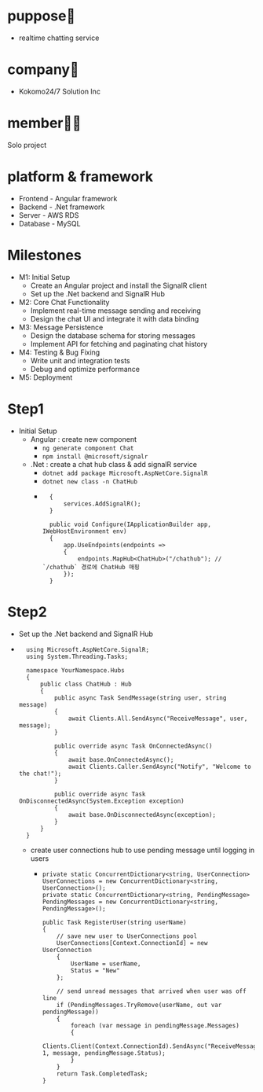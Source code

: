 # puppose📢
  + realtime chatting service
# company🐘
  + Kokomo24/7 Solution Inc
# member🧑‍💻
  Solo project
# platform & framework
  + Frontend - Angular framework
  + Backend - .Net framework
  + Server - AWS RDS
  + Database - MySQL
# Milestones
  + M1: Initial Setup
    + Create an Angular project and install the SignalR client
    + Set up the .Net backend and SignalR Hub
  + M2: Core Chat Functionality
    + Implement real-time message sending and receiving
    + Design the chat UI and integrate it with data binding
  + M3: Message Persistence
    + Design the database schema for storing messages
    + Implement API for fetching and paginating chat history
  + M4: Testing & Bug Fixing
    + Write unit and integration tests
    + Debug and optimize performance
  + M5: Deployment
# Step1
  + Initial Setup
    + Angular : create new component
      + ```ng generate component Chat```
      + ```npm install @microsoft/signalr```
    + .Net : create a chat hub class & add signalR service
      + ```dotnet add package Microsoft.AspNetCore.SignalR```
      + ```dotnet new class -n ChatHub```
      + ``` public void ConfigureServices(IServiceCollection services)
          {
              services.AddSignalR();
          }
          
          public void Configure(IApplicationBuilder app, IWebHostEnvironment env)
          {
              app.UseEndpoints(endpoints =>
              {
                  endpoints.MapHub<ChatHub>("/chathub"); // `/chathub` 경로에 ChatHub 매핑
              });
          }
        ```
# Step2
  + Set up the .Net backend and SignalR Hub
  + ```
      using Microsoft.AspNetCore.SignalR;
      using System.Threading.Tasks;

      namespace YourNamespace.Hubs
      {
          public class ChatHub : Hub
          {
              public async Task SendMessage(string user, string message)
              {
                  await Clients.All.SendAsync("ReceiveMessage", user, message);
              }
  
              public override async Task OnConnectedAsync()
              {
                  await base.OnConnectedAsync();
                  await Clients.Caller.SendAsync("Notify", "Welcome to the chat!");
              }
      
              public override async Task OnDisconnectedAsync(System.Exception exception)
              {
                  await base.OnDisconnectedAsync(exception);
              }
          }
      }
      ```
    + create user connections hub to use pending message until logging in users
      + ```
        private static ConcurrentDictionary<string, UserConnection> UserConnections = new ConcurrentDictionary<string, UserConnection>();
        private static ConcurrentDictionary<string, PendingMessage> PendingMessages = new ConcurrentDictionary<string, PendingMessage>();
  
        public Task RegisterUser(string userName)
        {
            // save new user to UserConnections pool
            UserConnections[Context.ConnectionId] = new UserConnection
            {
                UserName = userName,
                Status = "New"
            };
    
            // send unread messages that arrived when user was off line
            if (PendingMessages.TryRemove(userName, out var pendingMessage))
            {
                foreach (var message in pendingMessage.Messages)
                {
                    Clients.Client(Context.ConnectionId).SendAsync("ReceiveMessage", 1, message, pendingMessage.Status);
                }
            }
            return Task.CompletedTask;
        }
      ```
